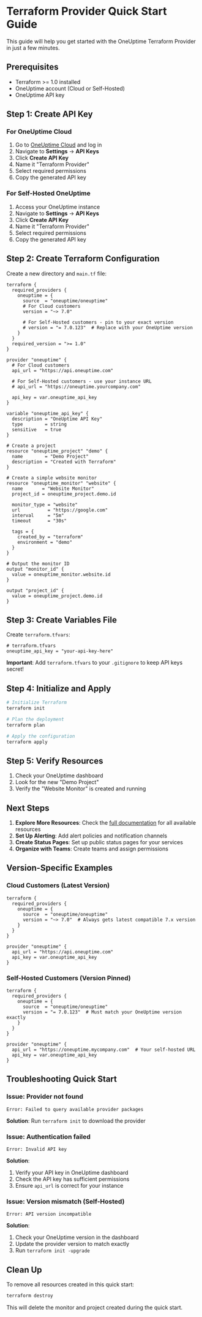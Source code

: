 # Terraform Provider Quick Start Guide

This guide will help you get started with the OneUptime Terraform Provider in just a few minutes.

## Prerequisites

- Terraform >= 1.0 installed
- OneUptime account (Cloud or Self-Hosted)
- OneUptime API key

## Step 1: Create API Key

### For OneUptime Cloud
1. Go to [OneUptime Cloud](https://oneuptime.com) and log in
2. Navigate to **Settings** → **API Keys**
3. Click **Create API Key**
4. Name it "Terraform Provider"
5. Select required permissions
6. Copy the generated API key

### For Self-Hosted OneUptime
1. Access your OneUptime instance
2. Navigate to **Settings** → **API Keys**
3. Click **Create API Key**
4. Name it "Terraform Provider"
5. Select required permissions
6. Copy the generated API key

## Step 2: Create Terraform Configuration

Create a new directory and `main.tf` file:

```hcl
terraform {
  required_providers {
    oneuptime = {
      source  = "oneuptime/oneuptime"
      # For Cloud customers
      version = "~> 7.0"
      
      # For Self-Hosted customers - pin to your exact version
      # version = "= 7.0.123"  # Replace with your OneUptime version
    }
  }
  required_version = ">= 1.0"
}

provider "oneuptime" {
  # For Cloud customers
  api_url = "https://api.oneuptime.com"
  
  # For Self-Hosted customers - use your instance URL
  # api_url = "https://oneuptime.yourcompany.com"
  
  api_key = var.oneuptime_api_key
}

variable "oneuptime_api_key" {
  description = "OneUptime API Key"
  type        = string
  sensitive   = true
}

# Create a project
resource "oneuptime_project" "demo" {
  name        = "Demo Project"
  description = "Created with Terraform"
}

# Create a simple website monitor
resource "oneuptime_monitor" "website" {
  name       = "Website Monitor"
  project_id = oneuptime_project.demo.id
  
  monitor_type = "website"
  url          = "https://google.com"
  interval     = "5m"
  timeout      = "30s"
  
  tags = {
    created_by = "terraform"
    environment = "demo"
  }
}

# Output the monitor ID
output "monitor_id" {
  value = oneuptime_monitor.website.id
}

output "project_id" {
  value = oneuptime_project.demo.id
}
```

## Step 3: Create Variables File

Create `terraform.tfvars`:

```hcl
# terraform.tfvars
oneuptime_api_key = "your-api-key-here"
```

**Important**: Add `terraform.tfvars` to your `.gitignore` to keep API keys secret!

## Step 4: Initialize and Apply

```bash
# Initialize Terraform
terraform init

# Plan the deployment
terraform plan

# Apply the configuration
terraform apply
```

## Step 5: Verify Resources

1. Check your OneUptime dashboard
2. Look for the new "Demo Project"
3. Verify the "Website Monitor" is created and running

## Next Steps

1. **Explore More Resources**: Check the [full documentation](./README.md) for all available resources
2. **Set Up Alerting**: Add alert policies and notification channels
3. **Create Status Pages**: Set up public status pages for your services
4. **Organize with Teams**: Create teams and assign permissions

## Version-Specific Examples

### Cloud Customers (Latest Version)

```hcl
terraform {
  required_providers {
    oneuptime = {
      source  = "oneuptime/oneuptime"
      version = "~> 7.0"  # Always gets latest compatible 7.x version
    }
  }
}

provider "oneuptime" {
  api_url = "https://api.oneuptime.com"
  api_key = var.oneuptime_api_key
}
```

### Self-Hosted Customers (Version Pinned)

```hcl
terraform {
  required_providers {
    oneuptime = {
      source  = "oneuptime/oneuptime"
      version = "= 7.0.123"  # Must match your OneUptime version exactly
    }
  }
}

provider "oneuptime" {
  api_url = "https://oneuptime.mycompany.com"  # Your self-hosted URL
  api_key = var.oneuptime_api_key
}
```

## Troubleshooting Quick Start

### Issue: Provider not found
```
Error: Failed to query available provider packages
```
**Solution**: Run `terraform init` to download the provider

### Issue: Authentication failed
```
Error: Invalid API key
```
**Solution**: 
1. Verify your API key in OneUptime dashboard
2. Check the API key has sufficient permissions
3. Ensure `api_url` is correct for your instance

### Issue: Version mismatch (Self-Hosted)
```
Error: API version incompatible
```
**Solution**: 
1. Check your OneUptime version in the dashboard
2. Update the provider version to match exactly
3. Run `terraform init -upgrade`

## Clean Up

To remove all resources created in this quick start:

```bash
terraform destroy
```

This will delete the monitor and project created during the quick start.
